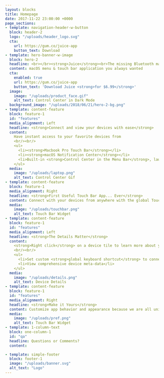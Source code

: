 ```yaml
---
layout: blocks
title: Homepage
date: 2017-11-22 23:00:00 +0000
page_sections:
- template: navigation-header-w-button
  block: header-2
  logo: "/uploads/header_logo.svg"
  cta:
    url: https://gum.co/juice-app
    button_text: Download
- template: hero-banner-w-image
  block: hero-2
  headline: <br></br><strong>Juice</strong><br>The missing Bluetooth manager for macOS.
  content: macOS menu & touch bar application you always wanted
  cta:
    enabled: true
    url: https://gum.co/juice-app
    button_text: 'Download Juice <strong>for $6.99</strong>'
  image:
    image: "/uploads/product_face.gif"
    alt_text: Control Center in Dark Mode
  background_image: "/uploads/2018/06/21/hero-2-bg.png"
- template: content-feature
  block: feature-1
  id: "features"
  media_alignment: Left
  headline: <strong>Connect and view your devices with ease</strong>
  content: 
    Have instant access to your favorite devices from
    <br/><br/>
    <ul>
      <li><strong>Macbook Pro Touch Bar</strong></li>  
      <li><strong>macOS Notification Center</strong></li>  
      <li>Built-in <strong>Control Center in the Menu Bar</strong>, launchable with global hotkey</li>  
    </ul>
  media:
    image: "/uploads/laptop.png"
    alt_text: Control Center Gif
- template: content-feature
  block: feature-1
  media_alignment: Right
  headline: <strong>First Useful Touch Bar App... Ever</strong>
  content: Connect with your devices from anywhere with the global Touch Bar widget.
  media:
    image: "/uploads/touchbar.png"
    alt_text: Touch Bar Widget
- template: content-feature
  block: feature-1
  id: "features"
  media_alignment: Left
  headline: <strong>The Details Matter</strong>
  content: 
    <strong>Right click</strong> on a device tile to learn more about your device.
    <br/><br/>
    <ul>
      <li>Set custom <strong>global keyboard shortcut</strong> to connect to your device</li>  
      <li>View comprehensive device meta-data</li>  
    </ul>
  media:
    image: "/uploads/details.png"
    alt_text: Device Details
- template: content-feature
  block: feature-1
  id: "features"
  media_alignment: Right
  headline: <strong>Make it Yours</strong>
  content: Customize app behavior and appearance because we are all unique in our own ways.
  media:
    image: "/uploads/pref.png"
    alt_text: Touch Bar Widget
- template: 1-column-text
  block: one-column-1
  id: "qa"
  headline: Questions or Comments?
  content: 

- template: simple-footer
  block: footer-1
  image: "/uploads/banner.svg"
  alt_text: "Logo"
---
```

